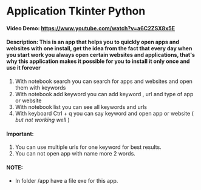 # Application Tkinter Python
#### Video Demo:  https://www.youtube.com/watch?v=a6C2ZSX8x5E
#### Description: This is an app that helps you to quickly open apps and websites with one install, get the idea from the fact that every day when you start work you always open certain websites and applications, that's why this application makes it possible for you to install it only once and use it forever
1. With notebook search you can search for apps and websites and open them with keywords 
2. With notebook add keyword you can add keyword , url and type of app or website 
3. With notebook list you can see all keywords and urls
4. With keyboard Ctrl + q you can say keyword and open app or website ( *but not working well* )<br />
#### Important: 
1. You can use multiple urls for one keyword for best results.
2. You can not open app with name more 2 words.<br />
#### NOTE:
- In folder /app have a file exe for this app.